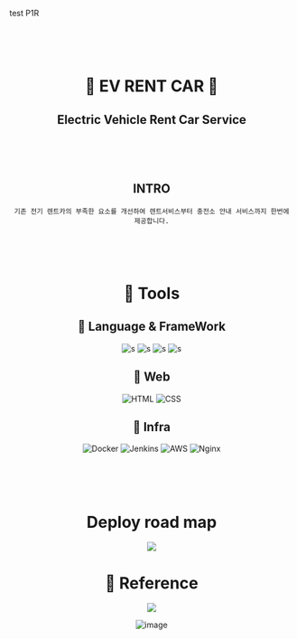 test P1R

<br>
<br>
<br>

<div align="center">

# 🚗 EV RENT CAR 🚗

## Electric Vehicle Rent Car Service

<br>
<br>
<br>

## INTRO

    기존 전기 렌트카의 부족한 요소를 개선하여 렌트서비스부터 충전소 안내 서비스까지 한번에 제공합니다.

<br>
<br>
<br>

# 💊 Tools

<div align="center">

## 🍃 Language & FrameWork

![s](https://img.shields.io/badge/Java-ED8B00?style=for-the-badge&logo=java&logoColor=white)
![s](https://img.shields.io/badge/SPRINGBOOT-6DB33F?style=for-the-badge&logo=SPRINGBOOT&logoColor=white)
![s](https://img.shields.io/badge/JavaScript-F7DF1E?style=for-the-badge&logo=JavaScript&logoColor=white)
![s](https://img.shields.io/badge/Mysql-4479A1?style=for-the-badge&logo=Mysql&logoColor=white)

## 🍃 Web

![HTML](https://img.shields.io/badge/HTML-E34F26.svg?style=for-the-badge&logo=HTML5&logoColor=white)
![CSS](https://img.shields.io/badge/CSS-1572B6.svg?style=for-the-badge&logo=CSS3&logoColor=white)

## 🍃 Infra

![Docker](https://img.shields.io/badge/docker-2496ED.svg?style=for-the-badge&logo=docker&logoColor=white)
![Jenkins](https://img.shields.io/badge/jenkins-D24939.svg?style=for-the-badge&logo=jenkins&logoColor=white)
![AWS](https://img.shields.io/badge/NAVER-03C75A.svg?style=for-the-badge&logo=Naver&logoColor=white)
![Nginx](https://img.shields.io/badge/NginX-009639.svg?style=for-the-badge&logo=NginX&logoColor=white)

</div>
<br>
<br>
<br>

# Deploy road map
![](https://user-images.githubusercontent.com/65659478/182021200-4d9b4fda-ba85-4b6a-810d-fd4d086c0f61.png)



# 💊 Reference

<div align="center">

<img src="https://blog.kakaocdn.net/dn/EKIAk/btroaNkDBsZ/81pirx8L2TAnnUOUmfeEK1/img.png">

</div>


![image](https://user-images.githubusercontent.com/65659478/184471535-90ec0b0b-0ff6-432b-b2df-c4fa5db3ef37.png)
